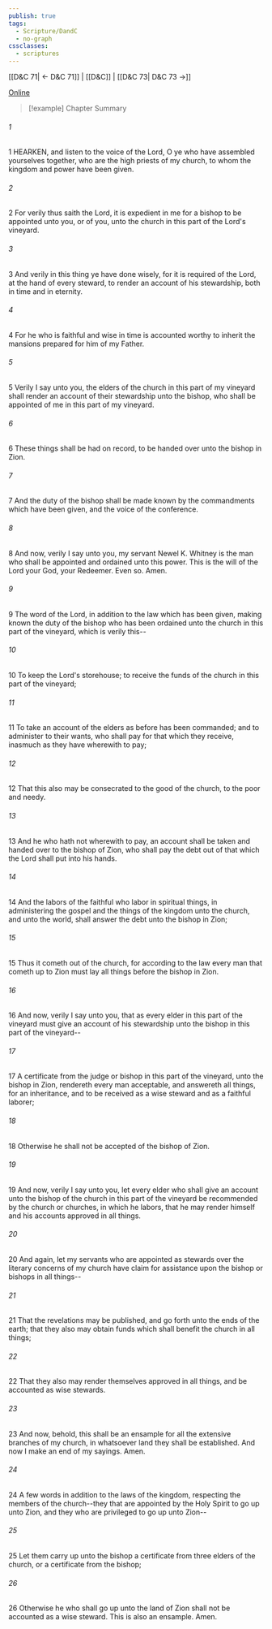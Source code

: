 ```yaml
---
publish: true
tags:
  - Scripture/DandC
  - no-graph
cssclasses:
  - scriptures
---
```

[[D&C 71| ← D&C 71]] | [[D&C]] | [[D&C 73| D&C 73 →]]

[Online](https://churchofjesuschrist.org/study/scriptures/dc-testament/dc/72?lang=eng)

>[!example] Chapter Summary
>
###### 1
1 HEARKEN, and listen to the voice of the Lord, O ye who have assembled yourselves together, who are the high priests of my church, to whom the kingdom and power have been given.
###### 2
2 For verily thus saith the Lord, it is expedient in me for a bishop to be appointed unto you, or of you, unto the church in this part of the Lord's vineyard.
###### 3
3 And verily in this thing ye have done wisely, for it is required of the Lord, at the hand of every steward, to render an account of his stewardship, both in time and in eternity.
###### 4
4 For he who is faithful and wise in time is accounted worthy to inherit the mansions prepared for him of my Father.
###### 5
5 Verily I say unto you, the elders of the church in this part of my vineyard shall render an account of their stewardship unto the bishop, who shall be appointed of me in this part of my vineyard.
###### 6
6 These things shall be had on record, to be handed over unto the bishop in Zion.
###### 7
7 And the duty of the bishop shall be made known by the commandments which have been given, and the voice of the conference.
###### 8
8 And now, verily I say unto you, my servant Newel K. Whitney is the man who shall be appointed and ordained unto this power. This is the will of the Lord your God, your Redeemer. Even so. Amen.
###### 9
9 The word of the Lord, in addition to the law which has been given, making known the duty of the bishop who has been ordained unto the church in this part of the vineyard, which is verily this--
###### 10
10 To keep the Lord's storehouse; to receive the funds of the church in this part of the vineyard;
###### 11
11 To take an account of the elders as before has been commanded; and to administer to their wants, who shall pay for that which they receive, inasmuch as they have wherewith to pay;
###### 12
12 That this also may be consecrated to the good of the church, to the poor and needy.
###### 13
13 And he who hath not wherewith to pay, an account shall be taken and handed over to the bishop of Zion, who shall pay the debt out of that which the Lord shall put into his hands.
###### 14
14 And the labors of the faithful who labor in spiritual things, in administering the gospel and the things of the kingdom unto the church, and unto the world, shall answer the debt unto the bishop in Zion;
###### 15
15 Thus it cometh out of the church, for according to the law every man that cometh up to Zion must lay all things before the bishop in Zion.
###### 16
16 And now, verily I say unto you, that as every elder in this part of the vineyard must give an account of his stewardship unto the bishop in this part of the vineyard--
###### 17
17 A certificate from the judge or bishop in this part of the vineyard, unto the bishop in Zion, rendereth every man acceptable, and answereth all things, for an inheritance, and to be received as a wise steward and as a faithful laborer;
###### 18
18 Otherwise he shall not be accepted of the bishop of Zion.
###### 19
19 And now, verily I say unto you, let every elder who shall give an account unto the bishop of the church in this part of the vineyard be recommended by the church or churches, in which he labors, that he may render himself and his accounts approved in all things.
###### 20
20 And again, let my servants who are appointed as stewards over the literary concerns of my church have claim for assistance upon the bishop or bishops in all things--
###### 21
21 That the revelations may be published, and go forth unto the ends of the earth; that they also may obtain funds which shall benefit the church in all things;
###### 22
22 That they also may render themselves approved in all things, and be accounted as wise stewards.
###### 23
23 And now, behold, this shall be an ensample for all the extensive branches of my church, in whatsoever land they shall be established. And now I make an end of my sayings. Amen.
###### 24
24 A few words in addition to the laws of the kingdom, respecting the members of the church--they that are appointed by the Holy Spirit to go up unto Zion, and they who are privileged to go up unto Zion--
###### 25
25 Let them carry up unto the bishop a certificate from three elders of the church, or a certificate from the bishop;
###### 26
26 Otherwise he who shall go up unto the land of Zion shall not be accounted as a wise steward. This is also an ensample. Amen.




